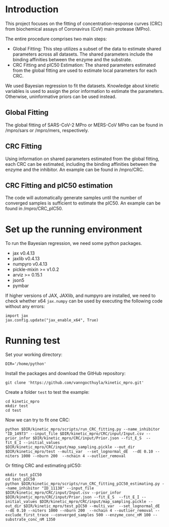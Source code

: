 # Introduction

This project focuses on the fitting of concentration-response curves (CRC) from biochemical assays of Coronavirus (CoV) main protease (MPro).

The entire procedure comprises two main steps:

-	Global Fitting: This step utilizes a subset of the data to estimate shared parameters across all datasets. The shared parameters include the binding affinities between the enzyme and the substrate.
-	CRC Fitting and pIC50 Estimation: The shared parameters estimated from the global fitting are used to estimate local parameters for each CRC.

We used Bayesian regression to fit the datasets. Knowledge about kinetic variables is used to assign the prior information to estimate the parameters. Otherwise, uninformative priors can be used instead.


## Global Fitting

The global fitting of SARS-CoV-2 MPro or MERS-CoV MPro can be found in /mpro/sars or /mpro/mers, respectively.

## CRC Fitting

Using information on shared parameters estimated from the global fitting, each CRC can be estimated, including the binding affinities between the enzyme and the inhibitor. An example can be found in /mpro/CRC.

## CRC Fitting and pIC50 estimation

The code will automatically generate samples until the number of converged samples is sufficient to estimate the pIC50. An example can be found in /mpro/CRC_pIC50.

# Set up the running environment

To run the Bayesian regression, we need some python packages. 

  * jax v0.4.13
  * jaxlib v0.4.13
  * numpyro v0.4.13
  * pickle-mixin >= v1.0.2
  * arviz >= 0.15.1
  * json5
  * pymbar


If higher versions of JAX, JAXlib, and numpyro are installed, we need to check whether x64 `jax.numpy` can be used by executing the following code without any errors:

    import jax
    jax.config.update("jax_enable_x64", True)

# Running test

Set your working directory:
    
    DIR='/home/python'

Install the packages and download the GitHub repository:
    
    git clone 'https://github.com/vanngocthuyla/kinetic_mpro.git'

Create a folder `test` to test the example:
    
    cd kinetic_mpro
    mkdir test
    cd test

Now we can try to fit one CRC:

    python $DIR/kinetic_mpro/scripts/run_CRC_fitting.py --name_inhibitor "ID_14973" --input_file $DIR/kinetic_mpro/CRC/input/Input.csv --prior_infor $DIR/kinetic_mpro/CRC/input/Prior.json --fit_E_S  --fit_E_I --initial_values $DIR/kinetic_mpro/CRC/input/map_sampling.pickle --out_dir $DIR/kinetic_mpro/test --multi_var  --set_lognormal_dE  --dE 0.10 --niters 1000 --nburn 200  --nchain 4 --outlier_removal

Or fitting CRC and estimating pIC50:

    mkdir test_pIC50
    cd test_pIC50
    python $DIR/kinetic_mpro/scripts/run_CRC_fitting_pIC50_estimating.py --name_inhibitor "ID_11138" --input_file $DIR/kinetic_mpro/CRC/input/Input.csv --prior_infor $DIR/kinetic_mpro/CRC/input/Prior.json --fit_E_S  --fit_E_I --initial_values $DIR/kinetic_mpro/CRC/input/map_sampling.pickle --out_dir $DIR/kinetic_mpro/test_pIC50 --multi_var  --set_lognormal_dE  --dE 0.10 --niters 1000 --nburn 200  --nchain 4 --outlier_removal --exclude_first_trace --converged_samples 500 --enzyme_conc_nM 100 --substrate_conc_nM 1350
